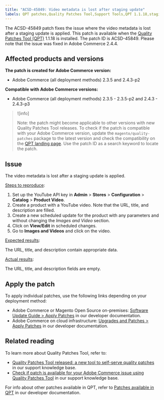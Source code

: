 ```yaml
---
title: "ACSD-45849: Video metadata is lost after staging update"
labels: QPT patches,Quality Patches Tool,Support Tools,QPT 1.1.18,staging update,video metadata,Magento,YouTube API,Adobe Commerce,cloud infrastructure,on-premises,2.3.5,2.3.5-p1,2.3.5-p2,2.4.3,2.4.3-p1,2.4.3-p2,2.4.3-p3,2.4.4
---
```


The ACSD-45849 patch fixes the issue where the video metadata is lost after a staging update is applied. This patch is available when the [Quality Patches Tool (QPT)](https://support.magento.com/hc/en-us/articles/360047139492) 1.1.18 is installed. The patch ID is ACSD-45849. Please note that the issue was fixed in Adobe Commerce 2.4.4.

## Affected products and versions

**The patch is created for Adobe Commerce version:**

* Adobe Commerce (all deployment methods) 2.3.5 and 2.4.3-p2

**Compatible with Adobe Commerce versions:**

* Adobe Commerce (all deployment methods) 2.3.5 - 2.3.5-p2 and 2.4.3 - 2.4.3-p3

>![info]
>
>Note: the patch might become applicable to other versions with new Quality Patches Tool releases. To check if the patch is compatible with your Adobe Commerce version, update the `magento/quality-patches` package to the latest version and check the compatibility on the [QPT landing page](https://devdocs.magento.com/quality-patches/tool.html#patch-grid). Use the patch ID as a search keyword to locate the patch.

## Issue

The video metadata is lost after a staging update is applied.

<ins>Steps to reproduce</ins>:

1. Set up the YouTube API key in **Admin** > **Stores** > **Configuration** > **Catalog** > **Product Video**.
1. Create a product with a YouTube video. Note that the URL, title, and description are filled.
1. Create a new scheduled update for the product with any parameters and without changing the *Images and Video* section.
1. Click on **View/Edit** in scheduled changes.
1. Go to **Images and Videos** and click on the video.

<ins>Expected results</ins>:

The URL, title, and description contain appropriate data.

<ins>Actual results</ins>:

The URL, title, and description fields are empty.

## Apply the patch

To apply individual patches, use the following links depending on your deployment method:

* Adobe Commerce or Magento Open Source on-premises: [Software Update Guide > Apply Patches](https://devdocs.magento.com/guides/v2.4/comp-mgr/patching/mqp.html) in our developer documentation.
* Adobe Commerce on cloud infrastructure: [Upgrades and Patches > Apply Patches](https://devdocs.magento.com/cloud/project/project-patch.html) in our developer documentation.

## Related reading

To learn more about Quality Patches Tool, refer to:

* [Quality Patches Tool released: a new tool to self-serve quality patches](https://support.magento.com/hc/en-us/articles/360047139492) in our support knowledge base.
* [Check if patch is available for your Adobe Commerce issue using Quality Patches Tool](https://support.magento.com/hc/en-us/articles/360047125252) in our support knowledge base.

For info about other patches available in QPT, refer to [Patches available in QPT](https://devdocs.magento.com/quality-patches/tool.html#patch-grid) in our developer documentation.
